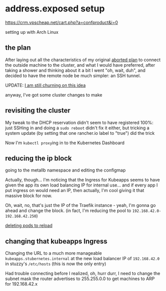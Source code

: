 # address.exposed setup

https://crm.vpscheap.net/cart.php?a=confproduct&i=0

setting up with Arch Linux

## the plan

After laying out all the characteristics of my original [aborted plan](d81c1bf1-7196-496f-a943-4fe13ce6c9d4.md) to connect the outside machine to the cluster, and what I would have preferred, after taking a shower and thinking about it a bit I went "oh, wait, duh", and decided to have the remote node be much simpler: an SSH tunnel.

UPDATE: [I am still churning on this idea](68a94766-7e29-4ec7-8d4c-18a0e7bd3605.md)

anyway, I've got some cluster changes to make

## revisiting the cluster

My tweak to the DHCP reservation didn't seem to have registered 100%: just SSHing in and doing a `sudo reboot` didn't fix it either, but tricking a system update (by setting that one rancher.io label to "true") did the trick

Now I'm `kubectl proxy`ing in to the Kubernetes Dashboard

## reducing the ip block

going to the metallb namespace and editing the configmap

Actually, though... I'm noticing that the Ingress for Kubeapps seems to have given the app its own load balancing IP for internal use... and if every app I put ingress on would need an IP, then actually, I'm cool giving it that massive block for now.

Oh, wait, no, that's just the IP of the Traefik instance - yeah, I'm gonna go ahead and change the block. (in fact, I'm reducing the pool to `192.168.42.0-192.168.42.250`)

[deleting pods to reload](https://github.com/metallb/metallb/issues/348)

## changing that kubeapps Ingress

Changing the URL to a much more manageable `kubeapps.stubernetes.internal` at the new load balancer IP of `192.168.42.0` in stuzzy's `/etc/hosts` (this is now the only entry)

Had trouble connecting before I realized, oh, hurr durr, I need to change the subnet mask the router advertises to 255.255.0.0 to get machines to ARP for 192.168.42.x
